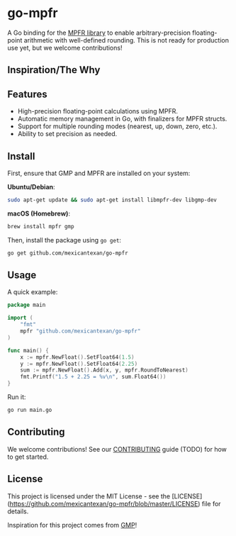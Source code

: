 # go-mpfr

A Go binding for the [MPFR library](https://www.mpfr.org/) to enable arbitrary-precision floating-point arithmetic with well-defined rounding. This is not ready for production use yet, but we welcome contributions!

## Inspiration/The Why


## Features

- High-precision floating-point calculations using MPFR.
- Automatic memory management in Go, with finalizers for MPFR structs.
- Support for multiple rounding modes (nearest, up, down, zero, etc.).
- Ability to set precision as needed.

## Install

First, ensure that GMP and MPFR are installed on your system:

**Ubuntu/Debian**:
```bash
sudo apt-get update && sudo apt-get install libmpfr-dev libgmp-dev
```
**macOS (Homebrew)**:
```bash
brew install mpfr gmp
```

Then, install the package using `go get`:
```bash
go get github.com/mexicantexan/go-mpfr
```

## Usage

A quick example:

```go
package main

import (
	"fmt"
	mpfr "github.com/mexicantexan/go-mpfr"
)

func main() {
	x := mpfr.NewFloat().SetFloat64(1.5)
	y := mpfr.NewFloat().SetFloat64(2.25)
	sum := mpfr.NewFloat().Add(x, y, mpfr.RoundToNearest)
	fmt.Printf("1.5 + 2.25 = %v\n", sum.Float64())
}
```
Run it:
```bash
go run main.go
```

## Contributing
We welcome contributions! See our [CONTRIBUTING](https://github.com/mexicantexan/go-mpfr/blob/master/CONTRIBUTING.md) guide (TODO) for how to get started.

## License
This project is licensed under the MIT License - see the [LICENSE] (https://github.com/mexicantexan/go-mpfr/blob/master/LICENSE) file for details.

Inspiration for this project comes from [GMP](https://github.com/ncw/gmp)!
